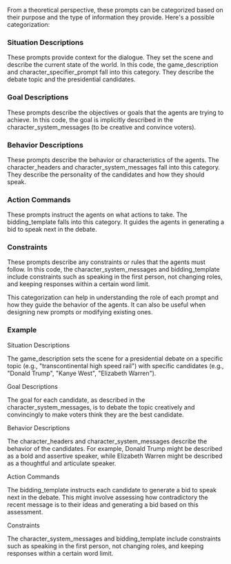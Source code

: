

From a theoretical perspective, these prompts can be categorized based on their purpose and the type of information they provide. Here's a possible categorization:

### Situation Descriptions
These prompts provide context for the dialogue. They set the scene and describe the current state of the world. In this code, the game_description and character_specifier_prompt fall into this category. They describe the debate topic and the presidential candidates.

### Goal Descriptions
These prompts describe the objectives or goals that the agents are trying to achieve. In this code, the goal is implicitly described in the character_system_messages (to be creative and convince voters).

### Behavior Descriptions
These prompts describe the behavior or characteristics of the agents. The character_headers and character_system_messages fall into this category. They describe the personality of the candidates and how they should speak.

### Action Commands
These prompts instruct the agents on what actions to take. The bidding_template falls into this category. It guides the agents in generating a bid to speak next in the debate.

### Constraints
These prompts describe any constraints or rules that the agents must follow. In this code, the character_system_messages and bidding_template include constraints such as speaking in the first person, not changing roles, and keeping responses within a certain word limit.

This categorization can help in understanding the role of each prompt and how they guide the behavior of the agents. It can also be useful when designing new prompts or modifying existing ones.

### Example
Situation Descriptions

The game_description sets the scene for a presidential debate on a specific topic (e.g., "transcontinental high speed rail") with specific candidates (e.g., "Donald Trump", "Kanye West", "Elizabeth Warren").

Goal Descriptions

The goal for each candidate, as described in the character_system_messages, is to debate the topic creatively and convincingly to make voters think they are the best candidate.

Behavior Descriptions

The character_headers and character_system_messages describe the behavior of the candidates. For example, Donald Trump might be described as a bold and assertive speaker, while Elizabeth Warren might be described as a thoughtful and articulate speaker.

Action Commands

The bidding_template instructs each candidate to generate a bid to speak next in the debate. This might involve assessing how contradictory the recent message is to their ideas and generating a bid based on this assessment.

Constraints

The character_system_messages and bidding_template include constraints such as speaking in the first person, not changing roles, and keeping responses within a certain word limit.
